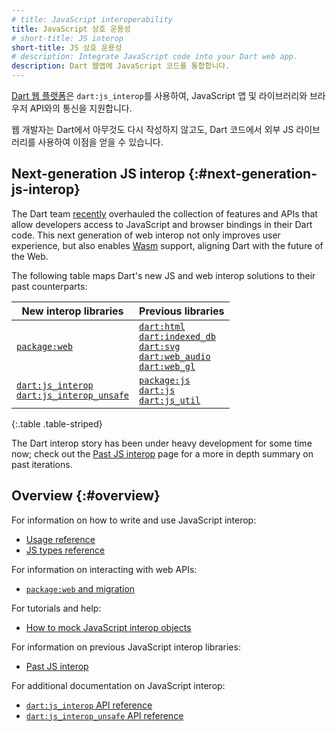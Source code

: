 ```yaml
---
# title: JavaScript interoperability
title: JavaScript 상호 운용성
# short-title: JS interop
short-title: JS 상호 운용성
# description: Integrate JavaScript code into your Dart web app.
description: Dart 웹앱에 JavaScript 코드를 통합합니다.
---
```


[Dart 웹 플랫폼](/overview#web-platform)은 `dart:js_interop`를 사용하여, 
JavaScript 앱 및 라이브러리와 브라우저 API와의 통신을 지원합니다.

웹 개발자는 Dart에서 아무것도 다시 작성하지 않고도, 
Dart 코드에서 외부 JS 라이브러리를 사용하여 이점을 얻을 수 있습니다.

## Next-generation JS interop {:#next-generation-js-interop}

The Dart team [recently][] overhauled the collection of features and APIs that allow
developers access to JavaScript and browser bindings in their Dart code.
This next generation of web interop not only improves user experience,
but also enables [Wasm][] support, aligning Dart with the future of the Web.

The following table maps Dart's new JS and web interop solutions to
their past counterparts:

| New interop libraries        | Previous libraries                       |
|------------------------------|------------------------------------------|
| [`package:web`][] | [`dart:html`][] <br> [`dart:indexed_db`][] <br> [`dart:svg`][] <br> [`dart:web_audio`][] <br> [`dart:web_gl`][] |
| [`dart:js_interop`][] <br> [`dart:js_interop_unsafe`][] | [`package:js`][] <br> [`dart:js`][] <br> [`dart:js_util`][] |

{:.table .table-striped}

The Dart interop story has been under heavy development for some time now;
check out the [Past JS interop][] page for a more in depth summary on past
iterations.

[recently]: https://medium.com/dartlang/dart-3-3-325bf2bf6c13
[Wasm]: /web/wasm
[`package:web`]: {{site.pub-pkg}}/web
[`dart:html`]: {{site.dart-api}}/dart-html/dart-html-library.html
[`dart:svg`]: {{site.dart-api}}/dart-svg/dart-svg-library.html
[`dart:indexed_db`]: {{site.dart-api}}/dart-indexed_db/dart-indexed_db-library.html
[`dart:web_audio`]: {{site.dart-api}}/dart-web_audio/dart-web_audio-library.html
[`dart:web_gl`]: {{site.dart-api}}/dart-web_gl/dart-web_gl-library.html
[`dart:js_interop`]: {{site.dart-api}}/dart-js_interop/dart-js_interop-library.html
[`dart:js_interop_unsafe`]: {{site.dart-api}}/dart-js_interop_unsafe/dart-js_interop_unsafe-library.html
[`package:js`]: {{site.pub-api}}/js
[`dart:js`]: {{site.dart-api}}/dart-js/dart-js-library.html
[`dart:js_util`]: {{site.dart-api}}/dart-js_util/dart-js_util-library.html
[Past JS interop]: /interop/js-interop/past-js-interop/

## Overview {:#overview}

For information on how to write and use JavaScript interop:
  * [Usage reference]
  * [JS types reference]

For information on interacting with web APIs:
  * [`package:web` and migration]

For tutorials and help:
  * [How to mock JavaScript interop objects]

For information on previous JavaScript interop libraries:
  * [Past JS interop]

For additional documentation on JavaScript interop:
  * [`dart:js_interop` API reference]
  * [`dart:js_interop_unsafe` API reference]

[Usage reference]: /interop/js-interop/usage
[JS types reference]: /interop/js-interop/js-types
[`package:web` and migration]: /interop/js-interop/package-web
[How to mock JavaScript interop objects]: /interop/js-interop/mock
[Past JS interop]: /interop/js-interop/past-js-interop
[`dart:js_interop` API reference]: {{site.dart-api}}/dart-js_interop/dart-js_interop-library.html
[`dart:js_interop_unsafe` API reference]: {{site.dart-api}}/dart-js_interop_unsafe/dart-js_interop_unsafe-library.html
